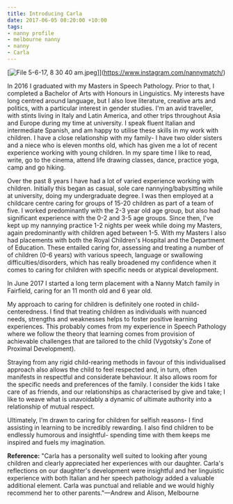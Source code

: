 ```yaml
---
title: Introducing Carla
date: 2017-06-05 08:20:00 +10:00
tags:
- nanny profile
- melbourne nanny
- nanny
- Carla
---
```


[![File 5-6-17, 8 30 40 am.jpeg](/uploads/File%205-6-17,%208%2030%2040%20am.jpeg)]](https://www.instagram.com/nannymatch/)

In 2016 I graduated with my Masters in Speech Pathology. Prior to that, I completed a Bachelor of Arts with Honours in Linguistics. My interests have long centred around language, but I also love literature, creative arts and politics, with a particular interest in gender studies. I'm an avid traveller, with stints living in Italy and Latin America, and other trips throughout Asia and Europe during my time at university. I speak fluent Italian and intermediate Spanish, and am happy to utilise these skills in my work with children. I have a close relationship with my family- I have two older sisters and a niece who is eleven months old, which has given me a lot of recent experience working with young children. In my spare time I like to read, write, go to the cinema, attend life drawing classes,  dance, practice yoga, camp and go hiking.  

Over the past 8 years I have had a lot of varied experience working with children. Initially this began as casual, sole care nannying/babysitting while at university, doing my undergraduate degree. I was then employed at a childcare centre caring for groups of 15-20 children as part of a team of five. I worked predominantly with the 2-3 year old age group, but also had significant experience with the 0-2 and 3-5 age groups. Since then, I've kept up my nannying practice 1-2 nights per week while doing my Masters, again predominantly with children aged between 1-5. With my Masters I also had placements with both the Royal Children's Hospital and the Department of Education. These entailed caring for, assessing and treating a number of of children (0-6 years) with various speech, language or swallowing difficulties/disorders, which has really broadened my confidence when it comes to caring for children with specific needs or atypical development.  

In June 2017 I started a long term placement with a Nanny Match family in Fairfield, caring for an 11 month old and 6 year old. 

My approach to caring for children is definitely one rooted in child-centeredness. I find that treating children as individuals with nuanced needs, strengths and weaknesses helps to foster positive learning experiences. This probably comes from my experience in Speech Pathology where we follow the theory that learning comes from provision of achievable challenges that are tailored to the child (Vygotsky's Zone of Proximal Development).   

Straying from any rigid child-rearing methods in favour of this individualised approach also allows the child to feel respected and, in turn, often manifests in respectful and considerate behaviour. It also allows room for the specific needs and preferences of the family. I consider the kids I take care of as friends, and our relationships as characterised by give and take; I like to weave what is unavoidably a dynamic of ultimate authority into a relationship of mutual respect. 

Ultimately, I'm drawn to caring for children for selfish reasons- I find assisting in learning to be incredibly rewarding. I also find children to be endlessly humorous and insightful- spending time with them keeps me inspired and fuels my imagination.

**Reference:**
"Carla has a personality well suited to looking after young children and clearly appreciated her experiences with our daughter. Carla's reflections on our daughter's development were insightful and her linguistic experience with both Italian and her speech pathology added a valuable additional element. 
Carla was punctual and reliable and we would highly recommend her to other parents."—Andrew and Alison, Melbourne